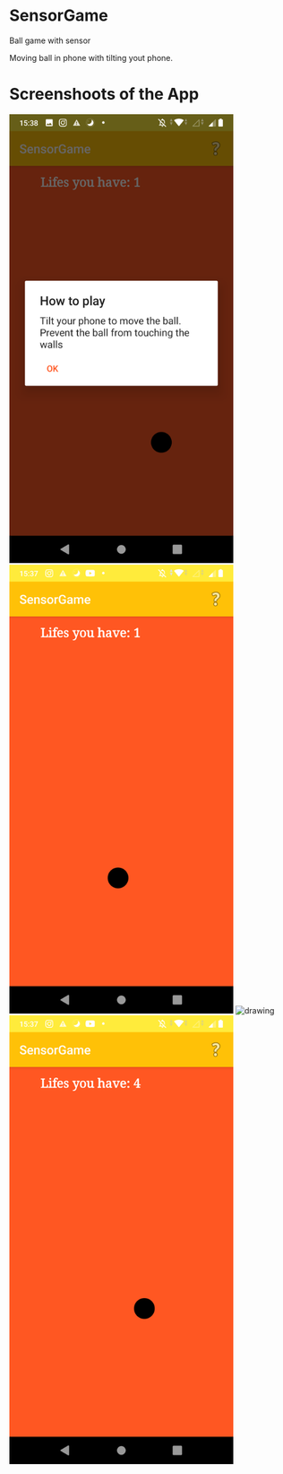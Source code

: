 # SensorGame
Ball game with sensor
<p>Moving ball in phone with tilting yout phone.
</p>

<h1 class="code-line" data-line-start=10 data-line-end=11 ><a id="Screenshoot_of_the_App_10"></a>Screenshoots of the App</h1>
<img src="https://github.com/ryukya/Pictures/blob/master/g2.png" alt="drawing" width="400"/>
<img src="https://github.com/ryukya/Pictures/blob/master/g1.png" alt="drawing" width="400"/>
<img src="https://github.com/ryukya/Pictures/blob/master/g5.png" alt="drawing" width="400"/>
<img src="https://github.com/ryukya/Pictures/blob/master/g3.png" alt="drawing" width="400"/>
